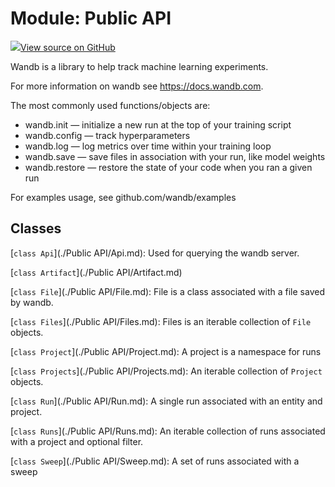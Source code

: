 # Module: Public API

<!-- Insert buttons and diff -->


[![](https://www.tensorflow.org/images/GitHub-Mark-32px.png)View source on GitHub](https://www.github.com/wandb/client/tree/master/wandb/__init__.py)




Wandb is a library to help track machine learning experiments.


For more information on wandb see https://docs.wandb.com.

The most commonly used functions/objects are:
- wandb.init — initialize a new run at the top of your training script
- wandb.config — track hyperparameters
- wandb.log — log metrics over time within your training loop
- wandb.save — save files in association with your run, like model weights
- wandb.restore — restore the state of your code when you ran a given run

For examples usage, see github.com/wandb/examples

## Classes

[`class Api`](./Public API/Api.md): Used for querying the wandb server.

[`class Artifact`](./Public API/Artifact.md)

[`class File`](./Public API/File.md): File is a class associated with a file saved by wandb.

[`class Files`](./Public API/Files.md): Files is an iterable collection of `File` objects.

[`class Project`](./Public API/Project.md): A project is a namespace for runs

[`class Projects`](./Public API/Projects.md): An iterable collection of `Project` objects.

[`class Run`](./Public API/Run.md): A single run associated with an entity and project.

[`class Runs`](./Public API/Runs.md): An iterable collection of runs associated with a project and optional filter.

[`class Sweep`](./Public API/Sweep.md): A set of runs associated with a sweep

